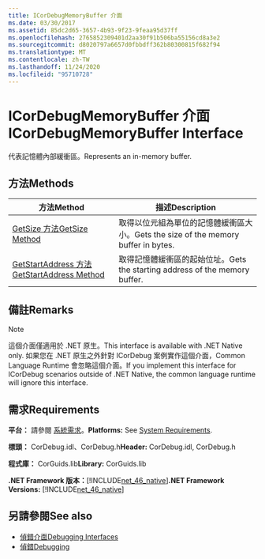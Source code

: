 ```yaml
---
title: ICorDebugMemoryBuffer 介面
ms.date: 03/30/2017
ms.assetid: 85dc2d65-3657-4b93-9f23-9feaa95d37ff
ms.openlocfilehash: 2765852309401d2aa30f91b506ba55156cd8a3e2
ms.sourcegitcommit: d8020797a6657d0fbbdff362b80300815f682f94
ms.translationtype: MT
ms.contentlocale: zh-TW
ms.lasthandoff: 11/24/2020
ms.locfileid: "95710728"
---
```

# <a name="icordebugmemorybuffer-interface"></a><span data-ttu-id="ce98e-102">ICorDebugMemoryBuffer 介面</span><span class="sxs-lookup"><span data-stu-id="ce98e-102">ICorDebugMemoryBuffer Interface</span></span>

<span data-ttu-id="ce98e-103">代表記憶體內部緩衝區。</span><span class="sxs-lookup"><span data-stu-id="ce98e-103">Represents an in-memory buffer.</span></span>  
  
## <a name="methods"></a><span data-ttu-id="ce98e-104">方法</span><span class="sxs-lookup"><span data-stu-id="ce98e-104">Methods</span></span>  
  
|<span data-ttu-id="ce98e-105">方法</span><span class="sxs-lookup"><span data-stu-id="ce98e-105">Method</span></span>|<span data-ttu-id="ce98e-106">描述</span><span class="sxs-lookup"><span data-stu-id="ce98e-106">Description</span></span>|  
|------------|-----------------|  
|[<span data-ttu-id="ce98e-107">GetSize 方法</span><span class="sxs-lookup"><span data-stu-id="ce98e-107">GetSize Method</span></span>](icordebugmemorybuffer-getsize-method.md)|<span data-ttu-id="ce98e-108">取得以位元組為單位的記憶體緩衝區大小。</span><span class="sxs-lookup"><span data-stu-id="ce98e-108">Gets the size of the memory buffer in bytes.</span></span>|  
|[<span data-ttu-id="ce98e-109">GetStartAddress 方法</span><span class="sxs-lookup"><span data-stu-id="ce98e-109">GetStartAddress Method</span></span>](icordebugmemorybuffer-getstartaddress-method.md)|<span data-ttu-id="ce98e-110">取得記憶體緩衝區的起始位址。</span><span class="sxs-lookup"><span data-stu-id="ce98e-110">Gets the starting address of the memory buffer.</span></span>|  
  
## <a name="remarks"></a><span data-ttu-id="ce98e-111">備註</span><span class="sxs-lookup"><span data-stu-id="ce98e-111">Remarks</span></span>  
  
> [!NOTE]
> <span data-ttu-id="ce98e-112">這個介面僅適用於 .NET 原生。</span><span class="sxs-lookup"><span data-stu-id="ce98e-112">This interface is available with .NET Native only.</span></span> <span data-ttu-id="ce98e-113">如果您在 .NET 原生之外針對 ICorDebug 案例實作這個介面，Common Language Runtime 會忽略這個介面。</span><span class="sxs-lookup"><span data-stu-id="ce98e-113">If you implement this interface for ICorDebug scenarios outside of .NET Native, the common language runtime will ignore this interface.</span></span>  
  
## <a name="requirements"></a><span data-ttu-id="ce98e-114">需求</span><span class="sxs-lookup"><span data-stu-id="ce98e-114">Requirements</span></span>  

 <span data-ttu-id="ce98e-115">**平台：** 請參閱 [系統需求](../../get-started/system-requirements.md)。</span><span class="sxs-lookup"><span data-stu-id="ce98e-115">**Platforms:** See [System Requirements](../../get-started/system-requirements.md).</span></span>  
  
 <span data-ttu-id="ce98e-116">**標頭：** CorDebug.idl、CorDebug.h</span><span class="sxs-lookup"><span data-stu-id="ce98e-116">**Header:** CorDebug.idl, CorDebug.h</span></span>  
  
 <span data-ttu-id="ce98e-117">**程式庫：** CorGuids.lib</span><span class="sxs-lookup"><span data-stu-id="ce98e-117">**Library:** CorGuids.lib</span></span>  
  
 <span data-ttu-id="ce98e-118">**.NET Framework 版本：**[!INCLUDE[net_46_native](../../../../includes/net-46-native-md.md)]</span><span class="sxs-lookup"><span data-stu-id="ce98e-118">**.NET Framework Versions:** [!INCLUDE[net_46_native](../../../../includes/net-46-native-md.md)]</span></span>  
  
## <a name="see-also"></a><span data-ttu-id="ce98e-119">另請參閱</span><span class="sxs-lookup"><span data-stu-id="ce98e-119">See also</span></span>

- [<span data-ttu-id="ce98e-120">偵錯介面</span><span class="sxs-lookup"><span data-stu-id="ce98e-120">Debugging Interfaces</span></span>](debugging-interfaces.md)
- [<span data-ttu-id="ce98e-121">偵錯</span><span class="sxs-lookup"><span data-stu-id="ce98e-121">Debugging</span></span>](index.md)
